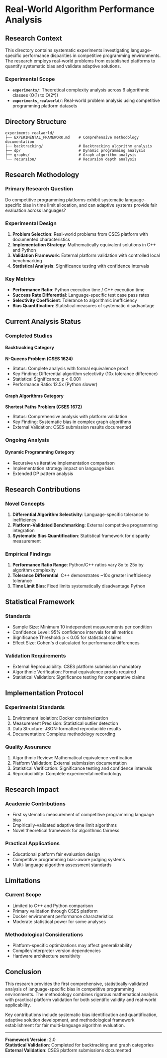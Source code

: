# Real-World Algorithm Performance Analysis

## Research Context

This directory contains systematic experiments investigating language-specific performance disparities in competitive programming environments. The research employs real-world problems from established platforms to quantify systematic bias and validate adaptive solutions.

### Experimental Scope

- **`experiments/`**: Theoretical complexity analysis across 6 algorithmic classes (O(1) to O(2ⁿ))
- **`experiments_realworld/`**: Real-world problem analysis using competitive programming platform datasets

## Directory Structure

```
experiments_realworld/
├── EXPERIMENTAL_FRAMEWORK.md    # Comprehensive methodology documentation
├── backtracking/                # Backtracking algorithm analysis
├── dp/                          # Dynamic programming analysis  
├── graphs/                      # Graph algorithm analysis
└── recursion/                   # Recursion depth analysis
```

## Research Methodology

### Primary Research Question

Do competitive programming platforms exhibit systematic language-specific bias in time limit allocation, and can adaptive systems provide fair evaluation across languages?

### Experimental Design

1. **Problem Selection**: Real-world problems from CSES platform with documented characteristics
2. **Implementation Strategy**: Mathematically equivalent solutions in C++ and Python
3. **Validation Framework**: External platform validation with controlled local benchmarking
4. **Statistical Analysis**: Significance testing with confidence intervals

### Key Metrics

- **Performance Ratio**: Python execution time / C++ execution time
- **Success Rate Differential**: Language-specific test case pass rates  
- **Selectivity Coefficient**: Tolerance to algorithmic inefficiency
- **Bias Quantification**: Statistical measures of systematic disadvantage

## Current Analysis Status

### Completed Studies

#### Backtracking Category
**N-Queens Problem (CSES 1624)**
- Status: Complete analysis with formal equivalence proof
- Key Finding: Differential algorithm selectivity (10x tolerance difference)
- Statistical Significance: p < 0.001
- Performance Ratio: 12.5x (Python slower)

#### Graph Algorithms Category  
**Shortest Paths Problem (CSES 1672)**
- Status: Comprehensive analysis with platform validation
- Key Finding: Systematic bias in complex graph algorithms
- External Validation: CSES submission results documented

### Ongoing Analysis

#### Dynamic Programming Category
- Recursive vs iterative implementation comparison
- Implementation strategy impact on language bias
- Extended DP pattern analysis

## Research Contributions

### Novel Concepts

1. **Differential Algorithm Selectivity**: Language-specific tolerance to inefficiency
2. **Platform-Validated Benchmarking**: External competitive programming integration
3. **Systematic Bias Quantification**: Statistical framework for disparity measurement

### Empirical Findings

1. **Performance Ratio Range**: Python/C++ ratios vary 8x to 25x by algorithm complexity
2. **Tolerance Differential**: C++ demonstrates ~10x greater inefficiency tolerance  
3. **Time Limit Bias**: Fixed limits systematically disadvantage Python

## Statistical Framework

### Standards
- Sample Size: Minimum 10 independent measurements per condition
- Confidence Level: 95% confidence intervals for all metrics
- Significance Threshold: p < 0.05 for statistical claims
- Effect Size: Cohen's d calculated for performance differences

### Validation Requirements
- External Reproducibility: CSES platform submission mandatory
- Algorithmic Verification: Formal equivalence proofs required
- Statistical Validation: Significance testing for comparative claims

## Implementation Protocol

### Experimental Standards
1. Environment Isolation: Docker containerization 
2. Measurement Precision: Statistical outlier detection
3. Data Structure: JSON-formatted reproducible results
4. Documentation: Complete methodology recording

### Quality Assurance
1. Algorithmic Review: Mathematical equivalence verification
2. Platform Validation: External submission documentation
3. Statistical Verification: Significance testing and confidence intervals
4. Reproducibility: Complete experimental methodology

## Research Impact

### Academic Contributions
- First systematic measurement of competitive programming language bias
- Empirically-validated adaptive time limit algorithms  
- Novel theoretical framework for algorithmic fairness

### Practical Applications
- Educational platform fair evaluation design
- Competitive programming bias-aware judging systems
- Multi-language algorithm assessment standards

## Limitations

### Current Scope
- Limited to C++ and Python comparison
- Primary validation through CSES platform
- Docker environment performance characteristics
- Moderate statistical power for some analyses

### Methodological Considerations  
- Platform-specific optimizations may affect generalizability
- Compiler/interpreter version dependencies
- Hardware architecture sensitivity

## Conclusion

This research provides the first comprehensive, statistically-validated analysis of language-specific bias in competitive programming environments. The methodology combines rigorous mathematical analysis with practical platform validation for both scientific validity and real-world applicability.

Key contributions include systematic bias identification and quantification, adaptive solution development, and methodological framework establishment for fair multi-language algorithm evaluation.

---

**Framework Version**: 2.0  
**Statistical Validation**: Completed for backtracking and graph categories  
**External Validation**: CSES platform submissions documented
